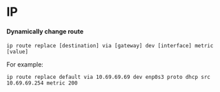 # IP

#### Dynamically change route

```shell
ip route replace [destination] via [gateway] dev [interface] metric [value]
```

For example:

```
ip route replace default via 10.69.69.69 dev enp0s3 proto dhcp src 10.69.69.254 metric 200
```
